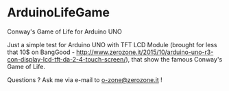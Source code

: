 # ArduinoLifeGame
Conway's Game of Life for Arduino UNO

Just a simple test for Arduino UNO with TFT LCD Module (brought for less that 10$ on BangGood - http://www.zerozone.it/2015/10/arduino-uno-r3-con-display-lcd-tft-da-2-4-touch-screen/), 
that show the famous Conway's Game of Life.

Questions ? Ask me via e-mail to o-zone@zerozone.it !

